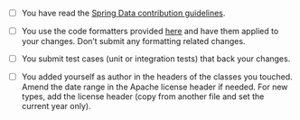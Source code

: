<!--

Thank you for proposing a pull request. This template will guide you through the essential steps necessary for a pull request.
Make sure that:

-->

- [ ] You have read the [Spring Data contribution guidelines](https://github.com/spring-projects/spring-data-build/blob/main/CONTRIBUTING.adoc).
- [ ] You use the code formatters provided [here](https://github.com/spring-projects/spring-data-build/tree/main/etc/ide) and have them applied to your changes. Don’t submit any formatting related changes.
- [ ] You submit test cases (unit or integration tests) that back your changes.
- [ ] You added yourself as author in the headers of the classes you touched. Amend the date range in the Apache license header if needed. For new types, add the license header (copy from another file and set the current year only).

